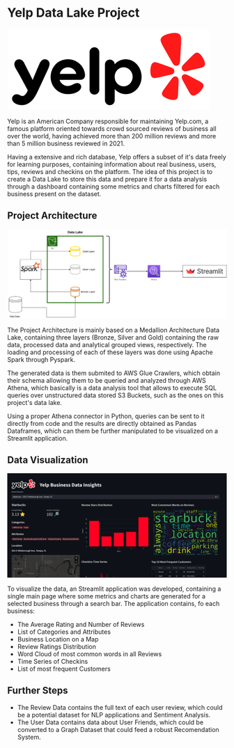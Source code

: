# Yelp Data Lake Project

![Yelp Logo](yelp_logo.png)

Yelp is an American Company responsible for maintaining Yelp.com, a famous platform oriented towards crowd sourced reviews of business all over the world, having achieved more than 200 million reviews and more than 5 million business reviewed in 2021.

Having a extensive and rich database, Yelp offers a subset of it's data freely for learning purposes, containing information about real business, users, tips, reviews and checkins on the platform. The idea of this project is to create a Data Lake to store this data and prepare it for a data analysis through a dashboard containing some metrics and charts filtered for each business present on the dataset.

## Project Architecture

![Project Architecture](project_diagram.png)

The Project Architecture is mainly based on a Medallion Architecture Data Lake, containing three layers (Bronze, Silver and Gold) containing the raw data, processed data and analytical grouped views, respectively.  The loading and processing of each of these layers was done using Apache Spark through Pyspark.

The generated data is them submited to AWS Glue Crawlers, which obtain their schema allowing them to be queried and analyzed through AWS Athena, which basically is a data analysis tool that allows to execute SQL queries over unstructured data stored S3 Buckets, such as the ones on this project's data lake.

Using a proper Athena connector in Python, queries can be sent to it directly from code and the results are directly obtained as Pandas Dataframes, which can them be further manipulated to be visualized on a Streamlit application.

## Data Visualization

![App Screen](app_screen.png)

To visualize the data, an Streamlit application was developed, containing a single main page where some metrics and charts are generated for a selected business through a search bar. The application contains, fo each business:

- The Average Rating and Number of Reviews
- List of Categories and Attributes
- Business Location on a Map
- Review Ratings Distribution
- Word Cloud of most common words in all Reviews
- Time Series of Checkins
- List of most frequent Customers

## Further Steps

- The Review Data contains the full text of each user review, which could be a potential dataset for NLP applications and Sentiment Analysis.
- The User Data contains data about User Friends, which could be converted to a Graph Dataset that could feed a robust Recomendation System.
